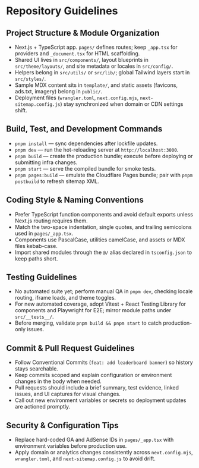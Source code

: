 # Repository Guidelines

## Project Structure & Module Organization
- Next.js + TypeScript app. `pages/` defines routes; keep `_app.tsx` for providers and `_document.tsx` for HTML scaffolding.
- Shared UI lives in `src/components/`, layout blueprints in `src/theme/layouts/`, and site metadata or locales in `src/config/`.
- Helpers belong in `src/utils/` or `src/lib/`; global Tailwind layers start in `src/styles/`.
- Sample MDX content sits in `template/`, and static assets (favicons, ads.txt, imagery) belong in `public/`.
- Deployment files (`wrangler.toml`, `next.config.mjs`, `next-sitemap.config.js`) stay synchronized when domain or CDN settings shift.

## Build, Test, and Development Commands
- `pnpm install` — sync dependencies after lockfile updates.
- `pnpm dev` — run the hot-reloading server at `http://localhost:3000`.
- `pnpm build` — create the production bundle; execute before deploying or submitting infra changes.
- `pnpm start` — serve the compiled bundle for smoke tests.
- `pnpm pages:build` — emulate the Cloudflare Pages bundle; pair with `pnpm postbuild` to refresh sitemap XML.

## Coding Style & Naming Conventions
- Prefer TypeScript function components and avoid default exports unless Next.js routing requires them.
- Match the two-space indentation, single quotes, and trailing semicolons used in `pages/_app.tsx`.
- Components use PascalCase, utilities camelCase, and assets or MDX files kebab-case.
- Import shared modules through the `@/` alias declared in `tsconfig.json` to keep paths short.

## Testing Guidelines
- No automated suite yet; perform manual QA in `pnpm dev`, checking locale routing, iframe loads, and theme toggles.
- For new automated coverage, adopt Vitest + React Testing Library for components and Playwright for E2E; mirror module paths under `src/__tests__/`.
- Before merging, validate `pnpm build && pnpm start` to catch production-only issues.

## Commit & Pull Request Guidelines
- Follow Conventional Commits (`feat: add leaderboard banner`) so history stays searchable.
- Keep commits scoped and explain configuration or environment changes in the body when needed.
- Pull requests should include a brief summary, test evidence, linked issues, and UI captures for visual changes.
- Call out new environment variables or secrets so deployment updates are actioned promptly.

## Security & Configuration Tips
- Replace hard-coded GA and AdSense IDs in `pages/_app.tsx` with environment variables before production use.
- Apply domain or analytics changes consistently across `next.config.mjs`, `wrangler.toml`, and `next-sitemap.config.js` to avoid drift.
